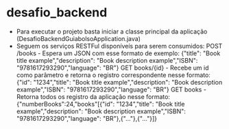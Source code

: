 # desafio_backend
  - Para executar o projeto basta iniciar a classe principal da aplicação (DesafioBackendGuiabolsoApplication.java)
  - Seguem os serviços RESTFul disponíveís para serem consumidos:
    POST /books - Espera um JSON com esse formato de exemplo: {"title": "Book title example","description": "Book description example","ISBN": "9781617293290","language": "BR"}
    GET books/{id} - Recebe um id como parâmetro e retorna o registro correspondente nesse formato: {"id": "1234","title": "Book title example","description": "Book description example","ISBN": "9781617293290","language": "BR"}
    GET books - Retorna todos os registro da aplicação nesse formato: {"numberBooks":24,"books"[{"id": "1234","title": "Book title example","description": "Book description example","ISBN": "9781617293290","language": "BR"},{"..."},{"..."}]}
